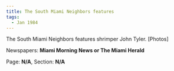 ```yaml
---  
title: The South Miami Neighbors features  
tags:  
  - Jan 1984  
---  
```

  
The South Miami Neighbors features shrimper John Tyler. [Photos]  
  
Newspapers: **Miami Morning News or The Miami Herald**  
  
Page: **N/A**, Section: **N/A** 
